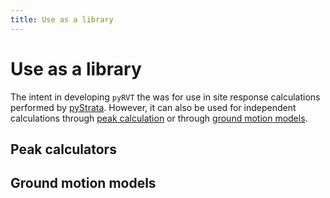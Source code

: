 ```yaml
---
title: Use as a library
---
```


# Use as a library

The intent in developing `pyRVT` the was for use in site response calculations
performed by [pyStrata](https://github.com/arkottke/pystrata). However, it can
also be used for independent calculations through [peak calculation](#peak-calculators) or through [ground motion models](#ground-motion-models).

## Peak calculators

## Ground motion models
